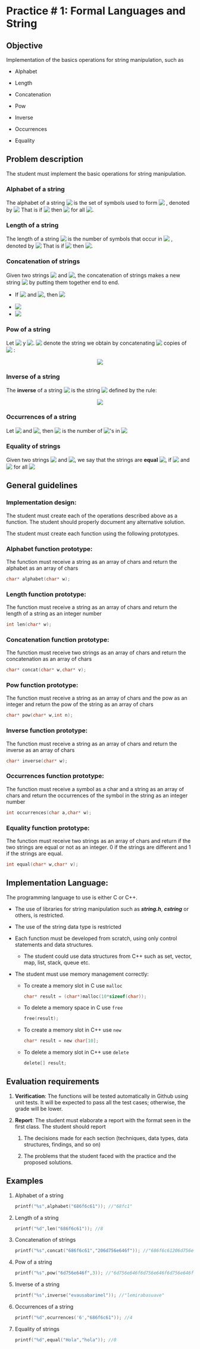 
# Practice \# 1: Formal Languages and String

## Objective

Implementation of the basics operations for string manipulation, such as

-   Alphabet

-   Length

-   Concatenation

-   Pow

-   Inverse

-   Occurrences

-   Equality

## Problem description 

The student must implement the basic operations for string manipulation.

### Alphabet of a string 

The alphabet of a string <img style="transform: translateY(0.1em); background: transparent;" src="svg/w.svg"> is the set of symbols used to form <img style="transform: translateY(0.1em); background: transparent;" src="svg/w.svg"> ,
denoted by <img style="transform: translateY(0.1em); background: transparent;" src="svg/Sigma.svg">
That is if <img style="transform: translateY(0.1em); background: transparent;" src="svg/wsequence.svg"> then <img style="transform: translateY(0.1em); background: transparent;" src="svg/alphabet.svg">
for all <img style="transform: translateY(0.1em); background: transparent;" src="svg/ninN.svg">.

### Length of a string 

The length of a string <img style="transform: translateY(0.1em); background: transparent;" src="svg/w.svg"> is the number of symbols that occur in <img style="transform: translateY(0.1em); background: transparent;" src="svg/w.svg"> ,
denoted by <img style="transform: translateY(0.1em); background: transparent;" src="svg/lw.svg">
That is if <img style="transform: translateY(0.1em); background: transparent;" src="svg/wsequence.svg"> then <img style="transform: translateY(0.1em); background: transparent;" src="svg/length.svg">.

### Concatenation of strings 

Given two strings <img style="transform: translateY(0.1em); background: transparent;" src="svg/w.svg">  and <img style="transform: translateY(0.1em); background: transparent;" src="svg/v.svg">, the concatenation of strings makes a new
string <img style="transform: translateY(0.1em); background: transparent;" src="svg/wv.svg"> by putting them together end to end.

- If <img style="transform: translateY(0.1em); background: transparent;" src="svg/wsequence.svg"> and <img style="transform: translateY(0.1em); background: transparent;" src="svg/vsequence.svg">, then <img style="transform: translateY(0.1em); background: transparent;" src="svg/wvsequence.svg">

- <img style="transform: translateY(0.1em); background: transparent;" src="svg/modularity.svg">

- <img style="transform: translateY(0.1em); background: transparent;" src="svg/neutro.svg">

### Pow of a string 

Let <img style="transform: translateY(0.1em); background: transparent;" src="svg/wstring.svg"> y <img style="transform: translateY(0.1em); background: transparent;" src="svg/ninN.svg">. <img style="transform: translateY(0.1em); background: transparent;" src="svg/wn.svg"> denote the string we
obtain by concatenating <img style="transform: translateY(0.1em); background: transparent;" src="svg/n.svg"> copies of <img style="transform: translateY(0.1em); background: transparent;" src="svg/w.svg"> : <div style="text-align: center"><img style="transform: translateY(0.1em); background: transparent;" src="svg/pow.svg"></div>

### Inverse of a string 

The **inverse** of a string <img style="transform: translateY(0.1em); background: transparent;" src="svg/wsequence.svg"> is the string <img style="transform: translateY(0.1em); background: transparent;" src="svg/wI.svg"> defined by the rule:

<div align="center"><img style="transform: translateY(0.1em); background: transparent;" src="svg/inverse.svg"></div>

### Occurrences of a string 

Let <img style="transform: translateY(0.1em); background: transparent;" src="svg/asymbol.svg"> and <img style="transform: translateY(0.1em); background: transparent;" src="svg/wstring.svg">, then <img style="transform: translateY(0.1em); background: transparent;" src="svg/aw.svg"> is the number of <img style="transform: translateY(0.1em); background: transparent;" src="svg/a.svg">'s in <img style="transform: translateY(0.1em); background: transparent;" src="svg/w.svg"> 

### Equality of strings 

Given two strings <img style="transform: translateY(0.1em); background: transparent;" src="svg/wsequence.svg"> and <img style="transform: translateY(0.1em); background: transparent;" src="svg/vsequence.svg">, we
say that the strings are **equal** <img style="transform: translateY(0.1em); background: transparent;" src="svg/equal.svg">, if <img style="transform: translateY(0.1em); background: transparent;" src="svg/nm.svg"> and <img style="transform: translateY(0.1em); background: transparent;" src="svg/ab.svg"> for all <img style="transform: translateY(0.1em); background: transparent;" src="svg/in.svg">

## General guidelines 

### Implementation design:  

The student must create each of the operations described above as a function. The student should properly document any alternative solution.

The student must create each function using the following prototypes.

### Alphabet function prototype: 

The function must receive a string as an array of chars and return the
alphabet as an array of chars


```c
char* alphabet(char* w);
```


### Length function prototype: 

The function must receive a string as an array of chars and return the
length of a string as an integer number


```c
int len(char* w);
```


### Concatenation function prototype: 

The function must receive two strings as an array of chars and return
the concatenation as an array of chars


```c
char* concat(char* w,char* v);
```


### Pow function prototype: 

The function must receive a string as an array of chars and the pow as
an integer and return the pow of the string as an array of chars


```c
char* pow(char* w,int n);
```


### Inverse function prototype: 

The function must receive a string as an array of chars and return the
inverse as an array of chars


```c
char* inverse(char* w);
```


### Occurrences function prototype: 

The function must receive a symbol as a char and a string as an array of
chars and return the occurrences of the symbol in the string as an
integer number


```c
int occurrences(char a,char* w);
```


### Equality function prototype: 

The function must receive two strings as an array of chars and return if
the two strings are equal or not as an integer. 0 if the strings are
different and 1 if the strings are equal.


```c
int equal(char* w,char* v);
```


## Implementation Language: 

The programming language to use is either C or C++.

- The use of libraries for string manipulation such as ***string.h***, ***cstring*** or others, is restricted.

- The use of the string data type is restricted

- Each function must be developed from scratch, using only control
    statements and data structures.

    -   The student could use data structures from C++ such as set,
        vector, map, list, stack, queue etc.

-   The student must use memory management correctly:

    -   To create a memory slot in C use `malloc`
        ```c
        char* result = (char*)malloc(10*sizeof(char));
        ```

    -   To delete a memory space in C use `free`
        ```c
        free(result);
        ```

    -   To create a memory slot in C++ use `new`
        ```c
        char* result = new char[10];
        ```

    -   To delete a memory slot in C++ use `delete`
        ```c
        delete[] result;
        ```

## Evaluation requirements 

1.  **Verification**: The functions will be tested automatically in Github using unit tests. It will be expected to pass all the test cases; otherwise, the grade will be lower.

2.  **Report**: The student must elaborate a report with the format seen
    in the first class. The student should report

    1.  The decisions made for each section (techniques, data types, data structures, findings, and so on)

    2.  The problems that the student faced with the practice and the proposed solutions.

## Examples 

1.  Alphabet of a string
    ```c
    printf("%s",alphabet("686f6c61")); //"68fc1"
    ```

2.  Length of a string
    ```c
    printf("%d",len("686f6c61")); //8
    ```

3.  Concatenation of strings
    ```c
    printf("%s",concat("686f6c61","206d756e646f")); //"686f6c61206d756e646f"
    ```

4.  Pow of a string
    ```c
    printf("%s",pow("6d756e646f",3)); //"6d756e646f6d756e646f6d756e646f"
    ```

5.  Inverse of a string
    ```c
    printf("%s",inverse("evausabarimel")); //"lemirabasuave"
    ```

6.  Occurrences of a string
    ```c
    printf("%d",ocurrences('6',"686f6c61")); //4
    ```

7.  Equality of strings
    ```c
    printf("%d",equal("Hola","hola")); //0
    ```
